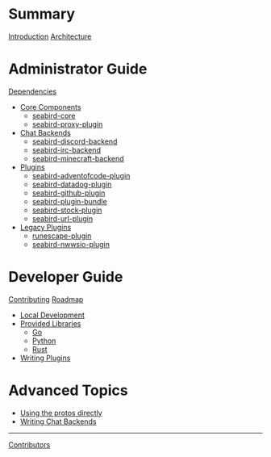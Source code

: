 # Summary

[Introduction](README.md)
[Architecture](architecture.md)

# Administrator Guide

[Dependencies](admin/dependencies.md)

- [Core Components]()
  - [seabird-core](admin/seabird-core.md)
  - [seabird-proxy-plugin](admin/seabird-proxy-plugin.md)
- [Chat Backends]()
  - [seabird-discord-backend](admin/seabird-discord-backend.md)
  - [seabird-irc-backend](admin/seabird-irc-backend.md)
  - [seabird-minecraft-backend](admin/seabird-minecraft-backend.md)
- [Plugins]()
  - [seabird-adventofcode-plugin](admin/seabird-adventofcode-plugin.md)
  - [seabird-datadog-plugin]()
  - [seabird-github-plugin]()
  - [seabird-plugin-bundle]()
  - [seabird-stock-plugin]()
  - [seabird-url-plugin]()
- [Legacy Plugins]()
  - [runescape-plugin]()
  - [seabird-nwwsio-plugin]()

# Developer Guide

[Contributing]()
[Roadmap]()

- [Local Development]()
- [Provided Libraries]()
  - [Go]()
  - [Python]()
  - [Rust]()
- [Writing Plugins]()

# Advanced Topics

- [Using the protos directly]()
- [Writing Chat Backends]()

---

[Contributors](contributors.md)
